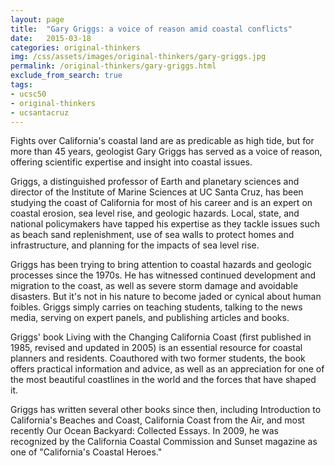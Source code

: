```yaml
---
layout: page
title:  "Gary Griggs: a voice of reason amid coastal conflicts"
date:   2015-03-18
categories: original-thinkers
img: /css/assets/images/original-thinkers/gary-griggs.jpg
permalink: /original-thinkers/gary-griggs.html
exclude_from_search: true
tags: 
- ucsc50
- original-thinkers
- ucsantacruz
---
```


Fights over California's coastal land are as predicable as high tide, but for more than 45 years, geologist Gary Griggs has served as a voice of reason, offering scientific expertise and insight into coastal issues.

Griggs, a distinguished professor of Earth and planetary sciences and director of the Institute of Marine Sciences at UC Santa Cruz, has been studying the coast of California for most of his career and is an expert on coastal erosion, sea level rise, and geologic hazards. Local, state, and national policymakers have tapped his expertise as they tackle issues such as beach sand replenishment, use of sea walls to protect homes and infrastructure, and planning for the impacts of sea level rise.

Griggs has been trying to bring attention to coastal hazards and geologic processes since the 1970s. He has witnessed continued development and migration to the coast, as well as severe storm damage and avoidable disasters. But it's not in his nature to become jaded or cynical about human foibles. Griggs simply carries on teaching students, talking to the news media, serving on expert panels, and publishing articles and books.

Griggs' book Living with the Changing California Coast (first published in 1985, revised and updated in 2005) is an essential resource for coastal planners and residents. Coauthored with two former students, the book offers practical information and advice, as well as an appreciation for one of the most beautiful coastlines in the world and the forces that have shaped it.

Griggs has written several other books since then, including Introduction to California's Beaches and Coast, California Coast from the Air, and most recently Our Ocean Backyard: Collected Essays. In 2009, he was recognized by the California Coastal Commission and Sunset magazine as one of "California's Coastal Heroes."